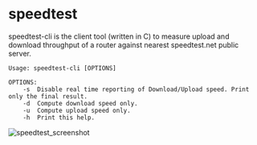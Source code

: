# speedtest
speedtest-cli is the client tool (written in C) to measure upload and download throughput of a router against nearest speedtest.net public server.

    Usage: speedtest-cli [OPTIONS]

    OPTIONS:
        -s	Disable real time reporting of Download/Upload speed. Print only the final result.
        -d	Compute download speed only.
        -u	Compute upload speed only.
        -h	Print this help.

![speedtest_screenshot](https://user-images.githubusercontent.com/3370058/30892651-5c7146ca-a36c-11e7-81d7-373b6de71d2f.png)
